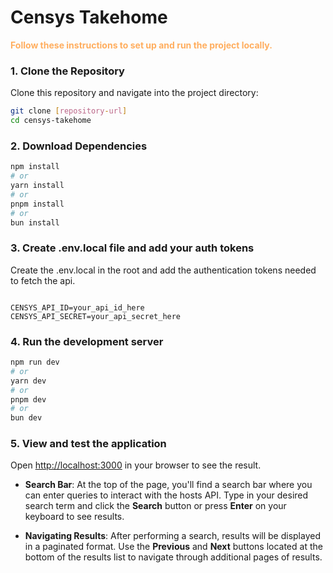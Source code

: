 # Censys Takehome

<span style="color:#ffae5f; font-weight:bold;">Follow these instructions to set up and run the project locally.</span>

### 1. Clone the Repository

Clone this repository and navigate into the project directory:

```bash
git clone [repository-url]
cd censys-takehome
```

### 2. Download Dependencies 
```bash
npm install
# or
yarn install
# or
pnpm install
# or
bun install
```

### 3. Create .env.local file and add your auth tokens
Create the .env.local in the root and add the authentication tokens needed to fetch the api.

```

CENSYS_API_ID=your_api_id_here
CENSYS_API_SECRET=your_api_secret_here

```

### 4. Run the development server
```bash
npm run dev
# or
yarn dev
# or
pnpm dev
# or
bun dev
```

### 5. View and test the application 

Open [http://localhost:3000](http://localhost:3000) in your browser to see the result.

- **Search Bar**: At the top of the page, you'll find a search bar where you can enter queries to interact with the hosts API. Type in your desired search term and click the **Search** button or press **Enter** on your keyboard to see results.

- **Navigating Results**: After performing a search, results will be displayed in a paginated format. Use the **Previous** and **Next** buttons located at the bottom of the results list to navigate through additional pages of results.